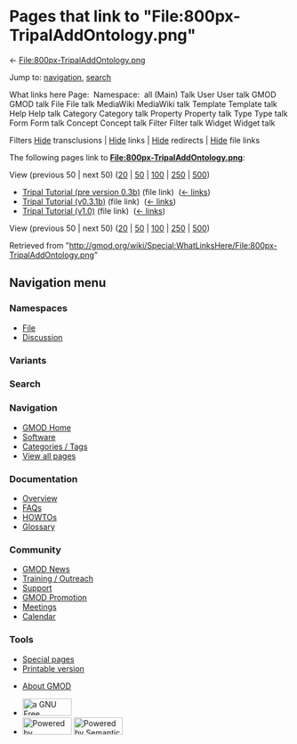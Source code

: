 <div id="mw-page-base" class="noprint">

</div>

<div id="mw-head-base" class="noprint">

</div>

<div id="content" class="mw-body" role="main">

<span id="top"></span>

<div id="mw-js-message" style="display:none;">

</div>



# <span dir="auto">Pages that link to "File:800px-TripalAddOntology.png"</span>

<div id="bodyContent">

<div id="contentSub">

←
[File:800px-TripalAddOntology.png](/wiki/File:800px-TripalAddOntology.png "File:800px-TripalAddOntology.png")

</div>

<div id="jump-to-nav" class="mw-jump">

Jump to: [navigation](#mw-navigation), [search](#p-search)

</div>

<div id="mw-content-text">

What links here Page:  Namespace:  all (Main) Talk User User talk GMOD
GMOD talk File File talk MediaWiki MediaWiki talk Template Template talk
Help Help talk Category Category talk Property Property talk Type Type
talk Form Form talk Concept Concept talk Filter Filter talk Widget
Widget talk

Filters
[Hide](/mediawiki/index.php?title=Special:WhatLinksHere/File:800px-TripalAddOntology.png&hidetrans=1 "Special:WhatLinksHere/File:800px-TripalAddOntology.png")
transclusions \|
[Hide](/mediawiki/index.php?title=Special:WhatLinksHere/File:800px-TripalAddOntology.png&hidelinks=1 "Special:WhatLinksHere/File:800px-TripalAddOntology.png")
links \|
[Hide](/mediawiki/index.php?title=Special:WhatLinksHere/File:800px-TripalAddOntology.png&hideredirs=1 "Special:WhatLinksHere/File:800px-TripalAddOntology.png")
redirects \|
[Hide](/mediawiki/index.php?title=Special:WhatLinksHere/File:800px-TripalAddOntology.png&hideimages=1 "Special:WhatLinksHere/File:800px-TripalAddOntology.png")
file links

The following pages link to
**[File:800px-TripalAddOntology.png](/wiki/File:800px-TripalAddOntology.png "File:800px-TripalAddOntology.png")**:

View (previous 50 \| next 50)
([20](/mediawiki/index.php?title=Special:WhatLinksHere/File:800px-TripalAddOntology.png&limit=20 "Special:WhatLinksHere/File:800px-TripalAddOntology.png")
\|
[50](/mediawiki/index.php?title=Special:WhatLinksHere/File:800px-TripalAddOntology.png&limit=50 "Special:WhatLinksHere/File:800px-TripalAddOntology.png")
\|
[100](/mediawiki/index.php?title=Special:WhatLinksHere/File:800px-TripalAddOntology.png&limit=100 "Special:WhatLinksHere/File:800px-TripalAddOntology.png")
\|
[250](/mediawiki/index.php?title=Special:WhatLinksHere/File:800px-TripalAddOntology.png&limit=250 "Special:WhatLinksHere/File:800px-TripalAddOntology.png")
\|
[500](/mediawiki/index.php?title=Special:WhatLinksHere/File:800px-TripalAddOntology.png&limit=500 "Special:WhatLinksHere/File:800px-TripalAddOntology.png"))

- [Tripal Tutorial (pre version
  0.3b)](/wiki/Tripal_Tutorial_(pre_version_0.3b) "Tripal Tutorial (pre version 0.3b)")
  (file link) ‎ <span class="mw-whatlinkshere-tools">([←
  links](/mediawiki/index.php?title=Special:WhatLinksHere&target=Tripal+Tutorial+%28pre+version+0.3b%29 "Special:WhatLinksHere"))</span>
- [Tripal Tutorial
  (v0.3.1b)](/wiki/Tripal_Tutorial_(v0.3.1b) "Tripal Tutorial (v0.3.1b)")
  (file link) ‎ <span class="mw-whatlinkshere-tools">([←
  links](/mediawiki/index.php?title=Special:WhatLinksHere&target=Tripal+Tutorial+%28v0.3.1b%29 "Special:WhatLinksHere"))</span>
- [Tripal Tutorial
  (v1.0)](/wiki/Tripal_Tutorial_(v1.0) "Tripal Tutorial (v1.0)") (file
  link) ‎ <span class="mw-whatlinkshere-tools">([←
  links](/mediawiki/index.php?title=Special:WhatLinksHere&target=Tripal+Tutorial+%28v1.0%29 "Special:WhatLinksHere"))</span>

View (previous 50 \| next 50)
([20](/mediawiki/index.php?title=Special:WhatLinksHere/File:800px-TripalAddOntology.png&limit=20 "Special:WhatLinksHere/File:800px-TripalAddOntology.png")
\|
[50](/mediawiki/index.php?title=Special:WhatLinksHere/File:800px-TripalAddOntology.png&limit=50 "Special:WhatLinksHere/File:800px-TripalAddOntology.png")
\|
[100](/mediawiki/index.php?title=Special:WhatLinksHere/File:800px-TripalAddOntology.png&limit=100 "Special:WhatLinksHere/File:800px-TripalAddOntology.png")
\|
[250](/mediawiki/index.php?title=Special:WhatLinksHere/File:800px-TripalAddOntology.png&limit=250 "Special:WhatLinksHere/File:800px-TripalAddOntology.png")
\|
[500](/mediawiki/index.php?title=Special:WhatLinksHere/File:800px-TripalAddOntology.png&limit=500 "Special:WhatLinksHere/File:800px-TripalAddOntology.png"))

</div>

<div class="printfooter">

Retrieved from
"<http://gmod.org/wiki/Special:WhatLinksHere/File:800px-TripalAddOntology.png>"

</div>

<div id="catlinks" class="catlinks catlinks-allhidden">

</div>

<div class="visualClear">

</div>

</div>

</div>

<div id="mw-navigation">

## Navigation menu

<div id="mw-head">



<div id="left-navigation">

<div id="p-namespaces" class="vectorTabs" role="navigation"
aria-labelledby="p-namespaces-label">

### Namespaces

- <span id="ca-nstab-image"><a href="/wiki/File:800px-TripalAddOntology.png" accesskey="c"
  title="View the file page [c]">File</a></span>
- <span id="ca-talk"><a
  href="/mediawiki/index.php?title=File_talk:800px-TripalAddOntology.png&amp;action=edit&amp;redlink=1"
  accesskey="t"
  title="Discussion about the content page [t]">Discussion</a></span>

</div>

<div id="p-variants" class="vectorMenu emptyPortlet" role="navigation"
aria-labelledby="p-variants-label">

### 

### Variants[](#)

<div class="menu">

</div>

</div>

</div>

<div id="right-navigation">





</div>

<div id="p-search" role="search">

### Search

<div id="simpleSearch">

</div>

</div>

</div>

</div>

<div id="mw-panel">

<div id="p-logo" role="banner">

<a href="/wiki/Main_Page"
style="background-image: url(http://gmod.org/images/GMOD-cogs.png);"
title="Visit the main page"></a>

</div>

<div id="p-Navigation" class="portal" role="navigation"
aria-labelledby="p-Navigation-label">

### Navigation

<div class="body">

- <span id="n-GMOD-Home">[GMOD Home](/wiki/Main_Page)</span>
- <span id="n-Software">[Software](/wiki/GMOD_Components)</span>
- <span id="n-Categories-.2F-Tags">[Categories /
  Tags](/wiki/Categories)</span>
- <span id="n-View-all-pages">[View all
  pages](/wiki/Special:AllPages)</span>

</div>

</div>

<div id="p-Documentation" class="portal" role="navigation"
aria-labelledby="p-Documentation-label">

### Documentation

<div class="body">

- <span id="n-Overview">[Overview](/wiki/Overview)</span>
- <span id="n-FAQs">[FAQs](/wiki/Category:FAQ)</span>
- <span id="n-HOWTOs">[HOWTOs](/wiki/Category:HOWTO)</span>
- <span id="n-Glossary">[Glossary](/wiki/Glossary)</span>

</div>

</div>

<div id="p-Community" class="portal" role="navigation"
aria-labelledby="p-Community-label">

### Community

<div class="body">

- <span id="n-GMOD-News">[GMOD News](/wiki/GMOD_News)</span>
- <span id="n-Training-.2F-Outreach">[Training /
  Outreach](/wiki/Training_and_Outreach)</span>
- <span id="n-Support">[Support](/wiki/Support)</span>
- <span id="n-GMOD-Promotion">[GMOD
  Promotion](/wiki/GMOD_Promotion)</span>
- <span id="n-Meetings">[Meetings](/wiki/Meetings)</span>
- <span id="n-Calendar">[Calendar](/wiki/Calendar)</span>

</div>

</div>

<div id="p-tb" class="portal" role="navigation"
aria-labelledby="p-tb-label">

### Tools

<div class="body">

- <span id="t-specialpages"><a href="/wiki/Special:SpecialPages" accesskey="q"
  title="A list of all special pages [q]">Special pages</a></span>
- <span id="t-print"><a
  href="/mediawiki/index.php?title=Special:WhatLinksHere/File:800px-TripalAddOntology.png&amp;printable=yes"
  rel="alternate" accesskey="p"
  title="Printable version of this page [p]">Printable version</a></span>

</div>

</div>

</div>

</div>

<div id="footer" role="contentinfo">

- <span id="footer-places-about">[About
  GMOD](/wiki/GMOD:About "GMOD:About")</span>

<!-- -->

- <span id="footer-copyrightico">[<img src="http://www.gnu.org/graphics/gfdl-logo-small.png" width="88"
  height="31" alt="a GNU Free Documentation License" />](http://www.gnu.org/licenses/fdl-1.3.html)</span>
- <span id="footer-poweredbyico">[<img src="/mediawiki/skins/common/images/poweredby_mediawiki_88x31.png"
  width="88" height="31" alt="Powered by MediaWiki" />](//www.mediawiki.org/)
  [<img
  src="/mediawiki/extensions/SemanticMediaWiki/includes/../resources/images/smw_button.png"
  width="88" height="31" alt="Powered by Semantic MediaWiki" />](https://www.semantic-mediawiki.org/wiki/Semantic_MediaWiki)</span>

<div style="clear:both">

</div>

</div>
